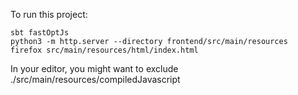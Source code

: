 To run this project:

    sbt fastOptJs
    python3 -m http.server --directory frontend/src/main/resources
    firefox src/main/resources/html/index.html
    
In your editor, you might want to exclude ./src/main/resources/compiledJavascript
